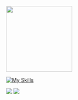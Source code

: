 
<img height="180em" src="https://github-readme-stats.vercel.app/api/top-langs/?username=Torress01&layout=compact&theme=dracula"/>

[![My Skills](https://skillicons.dev/icons?i=python,java,mysql,cpp,css,html,js)](https://skillicons.dev)
 
<div> 
  <a href = "mailto:vitor.torres@geb.inatel.br"><img src="https://img.shields.io/badge/Microsoft_Outlook-0078D4?style=for-the-badge&logo=microsoft-outlook&logoColor=white" target="_blank"></a>
  <a href="https://www.linkedin.com/in/vitorgonzaga1" target="_blank"><img src="https://img.shields.io/badge/-LinkedIn-%230077B5?style=for-the-badge&logo=linkedin&logoColor=white" target="_blank"></a> 
  
</div>
